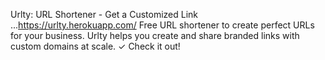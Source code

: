 
Urlty: URL Shortener - Get a Customized Link ...https://urlty.herokuapp.com/
Free URL shortener to create perfect URLs for your business. Urlty helps you create and share branded links with custom domains at scale. ✓ Check it out!



